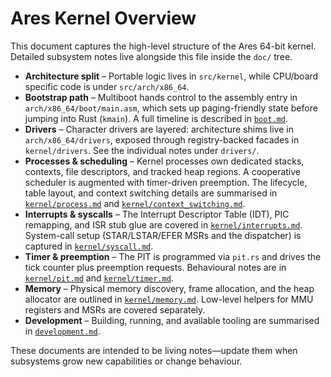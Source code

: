 # Ares Kernel Overview

This document captures the high-level structure of the Ares 64-bit kernel. Detailed subsystem notes live alongside this file inside the `doc/` tree.

- **Architecture split** – Portable logic lives in `src/kernel`, while CPU/board specific code is under `src/arch/x86_64`.
- **Bootstrap path** – Multiboot hands control to the assembly entry in `arch/x86_64/boot/main.asm`, which sets up paging-friendly state before jumping into Rust (`kmain`). A full timeline is described in [`boot.md`](boot.md).
- **Drivers** – Character drivers are layered: architecture shims live in `arch/x86_64/drivers`, exposed through registry-backed facades in `kernel/drivers`. See the individual notes under `drivers/`.
- **Processes & scheduling** – Kernel processes own dedicated stacks, contexts, file descriptors, and tracked heap regions. A cooperative scheduler is augmented with timer-driven preemption. The lifecycle, table layout, and context switching details are summarised in [`kernel/process.md`](kernel/process.md) and [`kernel/context_switching.md`](kernel/context_switching.md).
- **Interrupts & syscalls** – The Interrupt Descriptor Table (IDT), PIC remapping, and ISR stub glue are covered in [`kernel/interrupts.md`](kernel/interrupts.md). System-call setup (STAR/LSTAR/EFER MSRs and the dispatcher) is captured in [`kernel/syscall.md`](kernel/syscall.md).
- **Timer & preemption** – The PIT is programmed via `pit.rs` and drives the tick counter plus preemption requests. Behavioural notes are in [`kernel/pit.md`](kernel/pit.md) and [`kernel/timer.md`](kernel/timer.md).
- **Memory** – Physical memory discovery, frame allocation, and the heap allocator are outlined in [`kernel/memory.md`](kernel/memory.md). Low-level helpers for MMU registers and MSRs are covered separately.
- **Development** – Building, running, and available tooling are summarised in [`development.md`](development.md).

These documents are intended to be living notes—update them when subsystems grow new capabilities or change behaviour.
